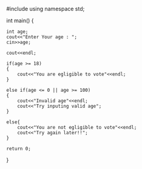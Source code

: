#include<iostream>
using namespace std;
  
 int main()
  {
  
    int age;
    cout<<"Enter Your age : ";
    cin>>age;
  
    cout<<endl;
  
    if(age >= 18)
    {
        cout<<"You are egligible to vote"<<endl;
    }
  
    else if(age <= 0 || age >= 100)
    {
        cout<<"Invalid age"<<endl;
        cout<<"Try inputing valid age";
    }
  
    else{
        cout<<"You are not egligible to vote"<<endl;
        cout<<"Try again later!!";
    }
  
    return 0;
  
  }
